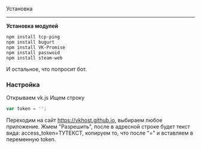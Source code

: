 ﻿Установка
***
**Установка модулей**
```
npm install tcp-ping
npm install bugurt
npm install VK-Promise
npm install passwoid
npm install steam-web
```
И остальное, что попросит бот.

### Настройка
Открываем vk.js
Ищем строку 
```JavaScript
var token = '';
```
Переходим на сайт https://vkhost.github.io, выбираем любое приложение.
Жмем "Разрешить", после в адресной строке будет текст вида:
access_token=ТУТЕКСТ, копируем то, что после "=" и вставляем в переменную token.
